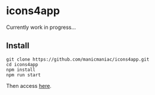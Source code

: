 icons4app
=========

Currently work in progress...

Install
-------

    git clone https://github.com/manicmaniac/icons4app.git
    cd icons4app
    npm install
    npm run start

Then access [here](http://localhost:3000).
